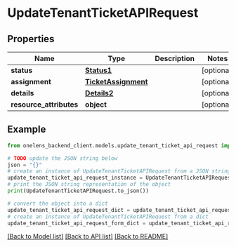 # UpdateTenantTicketAPIRequest


## Properties

Name | Type | Description | Notes
------------ | ------------- | ------------- | -------------
**status** | [**Status1**](Status1.md) |  | [optional] 
**assignment** | [**TicketAssignment**](TicketAssignment.md) |  | [optional] 
**details** | [**Details2**](Details2.md) |  | [optional] 
**resource_attributes** | **object** |  | [optional] 

## Example

```python
from onelens_backend_client.models.update_tenant_ticket_api_request import UpdateTenantTicketAPIRequest

# TODO update the JSON string below
json = "{}"
# create an instance of UpdateTenantTicketAPIRequest from a JSON string
update_tenant_ticket_api_request_instance = UpdateTenantTicketAPIRequest.from_json(json)
# print the JSON string representation of the object
print(UpdateTenantTicketAPIRequest.to_json())

# convert the object into a dict
update_tenant_ticket_api_request_dict = update_tenant_ticket_api_request_instance.to_dict()
# create an instance of UpdateTenantTicketAPIRequest from a dict
update_tenant_ticket_api_request_form_dict = update_tenant_ticket_api_request.from_dict(update_tenant_ticket_api_request_dict)
```
[[Back to Model list]](../README.md#documentation-for-models) [[Back to API list]](../README.md#documentation-for-api-endpoints) [[Back to README]](../README.md)


